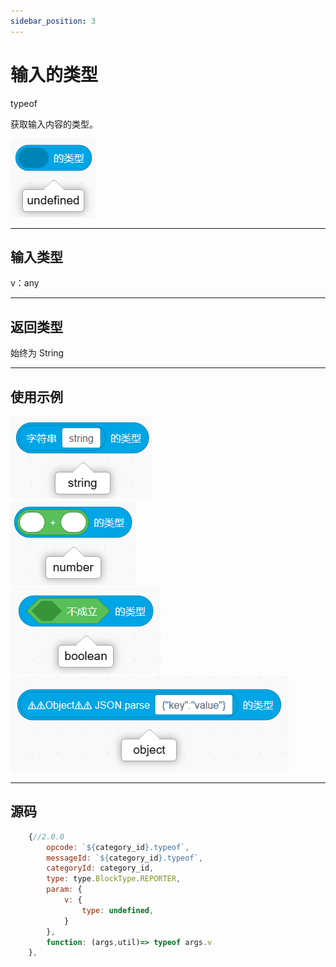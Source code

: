 ```yaml
---
sidebar_position: 3
---
```

# 输入的类型

typeof  

获取输入内容的类型。  

![img](img\typeof\image.png)  

***
## 输入类型
v：any  

***
## 返回类型
始终为 String  


***
## 使用示例
![string](img\typeof\string.png)  
![number](img\typeof\number.png)  
![boolean](img\typeof\boolean.png)  
![object](img\typeof\object.png)  


***
## 源码
```js title="/categorys/string_and_type.js"
    {//2.0.0
        opcode: `${category_id}.typeof`,
        messageId: `${category_id}.typeof`,
        categoryId: category_id,
        type: type.BlockType.REPORTER,
        param: {
            v: {
                type: undefined,
            }
        },
        function: (args,util)=> typeof args.v
    },
```